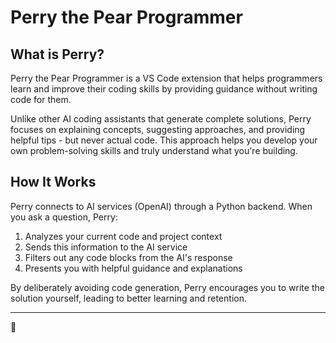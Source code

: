 # Perry the Pear Programmer

## What is Perry?

Perry the Pear Programmer is a VS Code extension that helps programmers learn and improve their coding skills by providing guidance without writing code for them.

Unlike other AI coding assistants that generate complete solutions, Perry focuses on explaining concepts, suggesting approaches, and providing helpful tips - but never actual code. This approach helps you develop your own problem-solving skills and truly understand what you're building.

## How It Works

Perry connects to AI services (OpenAI) through a Python backend. When you ask a question, Perry:

1. Analyzes your current code and project context
2. Sends this information to the AI service
3. Filters out any code blocks from the AI's response
4. Presents you with helpful guidance and explanations

By deliberately avoiding code generation, Perry encourages you to write the solution yourself, leading to better learning and retention.

---

🍐
